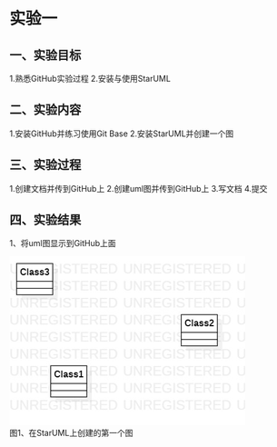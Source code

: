 # 实验一

## 一、实验目标

1.熟悉GitHub实验过程
2.安装与使用StarUML

## 二、实验内容

1.安装GitHub并练习使用Git Base
2.安装StarUML并创建一个图

## 三、实验过程

1.创建文档并传到GitHub上
2.创建uml图并传到GitHub上
3.写文档
4.提交

## 四、实验结果

1、将uml图显示到GitHub上面

![第一个UML图](./model1.jpg)  
图1、在StarUML上创建的第一个图
